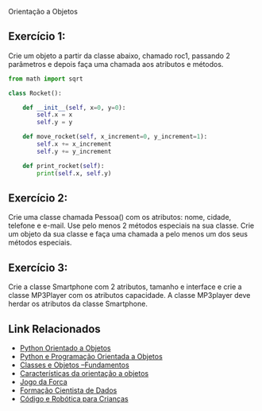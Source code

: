 Orientação a Objetos

## Exercício 1:
Crie um objeto a partir da classe abaixo, chamado roc1, passando 2 parâmetros e depois faça uma chamada aos atributos e métodos.
```python
from math import sqrt

class Rocket():

    def __init__(self, x=0, y=0):
        self.x = x
        self.y = y

    def move_rocket(self, x_increment=0, y_increment=1):
        self.x += x_increment
        self.y += y_increment

    def print_rocket(self):
        print(self.x, self.y)
```

## Exercício 2:
Crie uma classe chamada Pessoa() com os atributos: nome, cidade, telefone e e-mail. Use pelo menos 2 métodos especiais na sua classe. Crie um objeto da sua classe e faça uma chamada a pelo menos um dos seus métodos especiais.

## Exercício 3:
Crie a classe Smartphone com 2 atributos, tamanho e interface e crie a classe MP3Player com os atributos capacidade. A classe MP3player deve herdar os atributos da classe Smartphone.

## Link Relacionados
- [Python Orientado a Objetos](http://www.dcc.ufrj.br/~fabiom/mab225/pythonoo.pdf)
- [Python e Programação Orientada a Objetos](https://wiki.python.org.br/ProgramacaoOrientadaObjetoPython)
- [Classes e Objetos –Fundamentos](https://panda.ime.usp.br/pensepy/static/pensepy/13-Classes/classesintro.html)
- [Características da orientação a objetos](https://aprendendo-computacao-com-python.readthedocs.io/en/latest/capitulo_14.html)
- [Jogo da Forca](https://pt.wikipedia.org/wiki/Jogo_da_forca)
- [Formação Cientista de Dados](https://www.datascienceacademy.com.br/pages/formacao-cientista-de-dadosScratchhttps://scratch.mit.edu/)
- [Código e Robótica para Crianças](https://www.youtube.com/watch?v=pOMEwgHCJLk)
